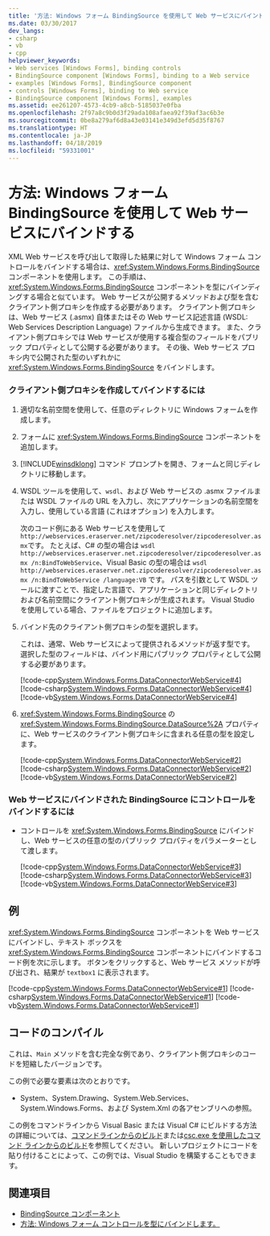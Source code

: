 ```yaml
---
title: '方法: Windows フォーム BindingSource を使用して Web サービスにバインドする'
ms.date: 03/30/2017
dev_langs:
- csharp
- vb
- cpp
helpviewer_keywords:
- Web services [Windows Forms], binding controls
- BindingSource component [Windows Forms], binding to a Web service
- examples [Windows Forms], BindingSource component
- controls [Windows Forms], binding to Web service
- BindingSource component [Windows Forms], examples
ms.assetid: ee261207-4573-4cb9-a8cb-5185037e0fba
ms.openlocfilehash: 2f97a8c9b0d3f29ada108afaea92f39af3ac6b3e
ms.sourcegitcommit: 0be8a279af6d8a43e03141e349d3efd5d35f8767
ms.translationtype: HT
ms.contentlocale: ja-JP
ms.lasthandoff: 04/18/2019
ms.locfileid: "59331001"
---
```

# <a name="how-to-bind-to-a-web-service-using-the-windows-forms-bindingsource"></a>方法: Windows フォーム BindingSource を使用して Web サービスにバインドする
XML Web サービスを呼び出して取得した結果に対して Windows フォーム コントロールをバインドする場合は、<xref:System.Windows.Forms.BindingSource> コンポーネントを使用します。 この手順は、<xref:System.Windows.Forms.BindingSource> コンポーネントを型にバインディングする場合と似ています。 Web サービスが公開するメソッドおよび型を含むクライアント側プロキシを作成する必要があります。 クライアント側プロキシは、Web サービス (.asmx) 自体またはその Web サービス記述言語 (WSDL: Web Services Description Language) ファイルから生成できます。 また、クライアント側プロキシでは Web サービスが使用する複合型のフィールドをパブリック プロパティとして公開する必要があります。 その後、Web サービス プロキシ内で公開された型のいずれかに <xref:System.Windows.Forms.BindingSource> をバインドします。  
  
### <a name="to-create-and-bind-to-a-client-side-proxy"></a>クライアント側プロキシを作成してバインドするには  
  
1. 適切な名前空間を使用して、任意のディレクトリに Windows フォームを作成します。  
  
2. フォームに <xref:System.Windows.Forms.BindingSource> コンポーネントを追加します。  
  
3. [!INCLUDE[winsdklong](../../../../includes/winsdklong-md.md)] コマンド プロンプトを開き、フォームと同じディレクトリに移動します。  
  
4. WSDL ツールを使用して、`wsdl`、および Web サービスの .asmx ファイルまたは WSDL ファイルの URL を入力し、次にアプリケーションの名前空間を入力し、使用している言語 (これはオプション) を入力します。  
  
     次のコード例にある Web サービスを使用して `http://webservices.eraserver.net/zipcoderesolver/zipcoderesolver.asmx`です。 たとえば、C# の型の場合は `wsdl http://webservices.eraserver.net.zipcoderesolver/zipcoderesolver.asmx /n:BindToWebService`、Visual Basic の型の場合は `wsdl http://webservices.eraserver.net.zipcoderesolver/zipcoderesolver.asmx /n:BindToWebService /language:VB` です。 パスを引数として WSDL ツールに渡すことで、指定した言語で、アプリケーションと同じディレクトリおよび名前空間にクライアント側プロキシが生成されます。 Visual Studio を使用している場合、ファイルをプロジェクトに追加します。  
  
5. バインド先のクライアント側プロキシの型を選択します。  
  
     これは、通常、Web サービスによって提供されるメソッドが返す型です。 選択した型のフィールドは、バインド用にパブリック プロパティとして公開する必要があります。  
  
     [!code-cpp[System.Windows.Forms.DataConnectorWebService#4](~/samples/snippets/cpp/VS_Snippets_Winforms/System.Windows.Forms.DataConnectorWebService/CPP/form1.cpp#4)]
     [!code-csharp[System.Windows.Forms.DataConnectorWebService#4](~/samples/snippets/csharp/VS_Snippets_Winforms/System.Windows.Forms.DataConnectorWebService/CS/form1.cs#4)]
     [!code-vb[System.Windows.Forms.DataConnectorWebService#4](~/samples/snippets/visualbasic/VS_Snippets_Winforms/System.Windows.Forms.DataConnectorWebService/VB/form1.vb#4)]  
  
6. <xref:System.Windows.Forms.BindingSource> の <xref:System.Windows.Forms.BindingSource.DataSource%2A> プロパティに、Web サービスのクライアント側プロキシに含まれる任意の型を設定します。  
  
     [!code-cpp[System.Windows.Forms.DataConnectorWebService#2](~/samples/snippets/cpp/VS_Snippets_Winforms/System.Windows.Forms.DataConnectorWebService/CPP/form1.cpp#2)]
     [!code-csharp[System.Windows.Forms.DataConnectorWebService#2](~/samples/snippets/csharp/VS_Snippets_Winforms/System.Windows.Forms.DataConnectorWebService/CS/form1.cs#2)]
     [!code-vb[System.Windows.Forms.DataConnectorWebService#2](~/samples/snippets/visualbasic/VS_Snippets_Winforms/System.Windows.Forms.DataConnectorWebService/VB/form1.vb#2)]  
  
### <a name="to-bind-controls-to-the-bindingsource-that-is-bound-to-a-web-service"></a>Web サービスにバインドされた BindingSource にコントロールをバインドするには  
  
-   コントロールを <xref:System.Windows.Forms.BindingSource> にバインドし、Web サービスの任意の型のパブリック プロパティをパラメーターとして渡します。  
  
     [!code-cpp[System.Windows.Forms.DataConnectorWebService#3](~/samples/snippets/cpp/VS_Snippets_Winforms/System.Windows.Forms.DataConnectorWebService/CPP/form1.cpp#3)]
     [!code-csharp[System.Windows.Forms.DataConnectorWebService#3](~/samples/snippets/csharp/VS_Snippets_Winforms/System.Windows.Forms.DataConnectorWebService/CS/form1.cs#3)]
     [!code-vb[System.Windows.Forms.DataConnectorWebService#3](~/samples/snippets/visualbasic/VS_Snippets_Winforms/System.Windows.Forms.DataConnectorWebService/VB/form1.vb#3)]  
  
## <a name="example"></a>例  
 <xref:System.Windows.Forms.BindingSource> コンポーネントを Web サービスにバインドし、テキスト ボックスを <xref:System.Windows.Forms.BindingSource> コンポーネントにバインドするコード例を次に示します。 ボタンをクリックすると、Web サービス メソッドが呼び出され、結果が `textbox1` に表示されます。  
  
 [!code-cpp[System.Windows.Forms.DataConnectorWebService#1](~/samples/snippets/cpp/VS_Snippets_Winforms/System.Windows.Forms.DataConnectorWebService/CPP/form1.cpp#1)]
 [!code-csharp[System.Windows.Forms.DataConnectorWebService#1](~/samples/snippets/csharp/VS_Snippets_Winforms/System.Windows.Forms.DataConnectorWebService/CS/form1.cs#1)]
 [!code-vb[System.Windows.Forms.DataConnectorWebService#1](~/samples/snippets/visualbasic/VS_Snippets_Winforms/System.Windows.Forms.DataConnectorWebService/VB/form1.vb#1)]  
  
## <a name="compiling-the-code"></a>コードのコンパイル  
 これは、`Main` メソッドを含む完全な例であり、クライアント側プロキシのコードを短縮したバージョンです。  
  
 この例で必要な要素は次のとおりです。  
  
-   System、System.Drawing、System.Web.Services、System.Windows.Forms、および System.Xml の各アセンブリへの参照。  
  
 この例をコマンドラインから Visual Basic または Visual C# にビルドする方法の詳細については、[コマンドラインからのビルド](../../../visual-basic/reference/command-line-compiler/building-from-the-command-line.md)または[csc.exe を使用したコマンド ラインからのビルド](../../../csharp/language-reference/compiler-options/command-line-building-with-csc-exe.md)を参照してください。 新しいプロジェクトにコードを貼り付けることによって、この例では、Visual Studio を構築することもできます。  
  
## <a name="see-also"></a>関連項目

- [BindingSource コンポーネント](bindingsource-component.md)
- [方法: Windows フォーム コントロールを型にバインドします。](how-to-bind-a-windows-forms-control-to-a-type.md)
